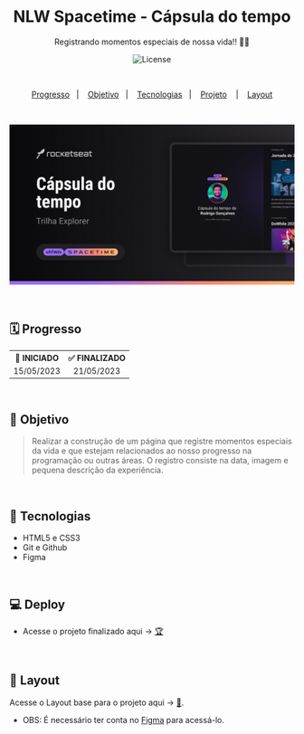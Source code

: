 <h1 align="center">NLW Spacetime - Cápsula do tempo<br/></h1>

<p align="center">
Registrando momentos especiais de nossa vida!! 📸🥳
</p>

<p align="center">
  <img alt="License" src="https://img.shields.io/static/v1?label=license&message=MIT&color=49AA26&labelColor=000000">
</p>

</br>

<p align="center">
  <a href="#-Progresso">Progresso</a>&nbsp;&nbsp;&nbsp;|&nbsp;&nbsp;&nbsp;
  <a href="#-Objetivo">Objetivo</a>&nbsp;&nbsp;&nbsp;|&nbsp;&nbsp;&nbsp;
  <a href="#-Tecnologias">Tecnologias</a>&nbsp;&nbsp;&nbsp;|&nbsp;&nbsp;&nbsp;
  <a href="#-Projeto">Projeto</a>
  &nbsp;&nbsp;&nbsp;|&nbsp;&nbsp;&nbsp;
  <a href="#-Layout">Layout</a>
</p>

</br>

<p align = "center">
<img src="./assets/capa.jpg"/>
</p>

<br>

## 🗓️ Progresso

<div align="center">
  <table>
    <tr align="center">
      <th>🚩 INICIADO</th>
      <th>✅ FINALIZADO</th>
    </tr>
    <tr align="center">
      <td>15/05/2023</td>
      <td>21/05/2023</td>
    </tr>
  </table>
</div>

<br>

## 🎯 Objetivo

> Realizar a construção de um página que registre momentos especiais da vida e que estejam relacionados ao nosso progresso na programação ou outras áreas. O registro consiste na data, imagem e pequena descrição da experiência.

<br>

## 🚀 Tecnologias

- HTML5 e CSS3
- Git e Github
- Figma

<br>

## 💻 Deploy

<p align="justify">

</p>

- Acesse o projeto finalizado aqui -> [🏆](https://pedro-suassuna.github.io/NLW_Spacetime_TimeCapsule_Rocketseat)

<br>

## 🔖 Layout

Acesse o Layout base para o projeto aqui -> [🎨](<https://www.figma.com/file/xb32hJLn9b95E9sJsi8jH6/C%C3%A1psula-do-tempo-%E2%80%A2-Trilha-Explorer-(Community)-(Copy)?type=design&node-id=306-84&t=dstpGGmFzX0POxIz-0>).
<br/>

- OBS: É necessário ter conta no [Figma](https://figma.com) para acessá-lo.
